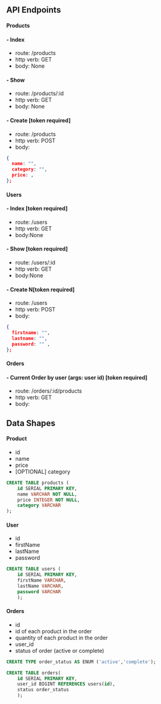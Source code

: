 ## API Endpoints

#### Products

#### - Index

- route: /products
- http verb: GET
- body: None

#### - Show

- route: /products/:id
- http verb: GET
- body: None

#### - Create [token required]

- route: /products
- http verb: POST
- body:

```json
{
  name: "",
  category: "",
  price: ,
};
```

#### Users

#### - Index [token required]

- route: /users
- http verb: GET
- body:None

#### - Show [token required]

- route: /users/:id
- http verb: GET
- body:None

#### - Create N[token required]

- route: /users
- http verb: POST
- body:

```json
{
  firstname: "",
  lastname: "",
  password: "" ,
};
```

#### Orders

#### - Current Order by user (args: user id) [token required]

- route: /orders/:id/products
- http verb: GET
- body:

## Data Shapes

#### Product

- id
- name
- price
- [OPTIONAL] category

```sql
CREATE TABLE products (
    id SERIAL PRIMARY KEY,
    name VARCHAR NOT NULL,
    price INTEGER NOT NULL,
    category VARCHAR
);
```

#### User

- id
- firstName
- lastName
- password

```sql
CREATE TABLE users (
    id SERIAL PRIMARY KEY,
    firstName VARCHAR,
    lastName VARCHAR,
    password VARCHAR
    );
```

#### Orders

- id
- id of each product in the order
- quantity of each product in the order
- user_id
- status of order (active or complete)

```sql
CREATE TYPE order_status AS ENUM ('active','complete');

CREATE TABLE orders(
    id SERIAL PRIMARY KEY,
    user_id BIGINT REFERENCES users(id),
    status order_status
    );
```
